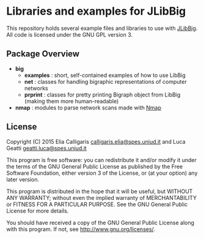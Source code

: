 # Libraries and examples for JLibBig

This repository holds several example files and libraries to use with [JLibBig](http://mads.dimi.uniud.it/wordpress/downloads/libbig/).
All code is licensed under the GNU GPL version 3.

## Package Overview

- **big**
	- **examples** : short, self-contained examples of how to use LibBig
	- **net** : classes for handling bigraphic representations of computer networks
	- **prprint** : classes for pretty printing Bigraph object from LibBig (making them more human-readable)
- **nmap** : modules to parse network scans made with [Nmap](https://nmap.org/)

## License

Copyright (C) 2015 Elia Calligaris <calligaris.elia@spes.uniud.it> 
and Luca Geatti <geatti.luca@spes.uniud.it>

This program is free software: you can redistribute it and/or modify
it under the terms of the GNU General Public License as published by
the Free Software Foundation, either version 3 of the License, or
(at your option) any later version.

This program is distributed in the hope that it will be useful,
but WITHOUT ANY WARRANTY; without even the implied warranty of
MERCHANTABILITY or FITNESS FOR A PARTICULAR PURPOSE.  See the
GNU General Public License for more details.

You should have received a copy of the GNU General Public License
along with this program.  If not, see <http://www.gnu.org/licenses/>.